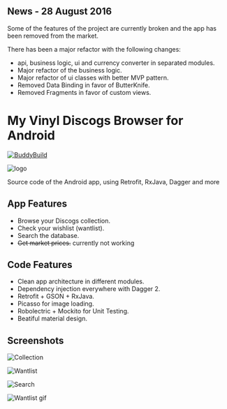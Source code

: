 ## News - 28 August 2016

Some of the features of the project are currently broken and the app has been removed from the market.

There has been a major refactor with the following changes:

- api, business logic, ui and currency converter in separated modules.
- Major refactor of the business logic.
- Major refactor of ui classes with better MVP pattern.
- Removed Data Binding in favor of ButterKnife.
- Removed Fragments in favor of custom views.

# My Vinyl Discogs Browser for Android

[![BuddyBuild](https://dashboard.buddybuild.com/api/statusImage?appID=5746acc88191a20100875e17&branch=master&build=latest)](https://dashboard.buddybuild.com/apps/5746acc88191a20100875e17/build/latest)

![logo](https://raw.githubusercontent.com/miquelbeltran/android-discogsbrowser/master/art/icon2.png)

Source code of the Android app, using Retrofit, RxJava, Dagger and more

## App Features

- Browse your Discogs collection.
- Check your wishlist (wantlist).
- Search the database.
- ~~Get market prices.~~ currently not working

## Code Features

- Clean app architecture in different modules.
- Dependency injection everywhere with Dagger 2.
- Retrofit + GSON + RxJava.
- Picasso for image loading.
- Robolectric + Mockito for Unit Testing.
- Beatiful material design.

## Screenshots


![Collection](https://raw.githubusercontent.com/miquelbeltran/android-discogsbrowser/master/art/screenshots/collection_640.png)

![Wantlist](https://raw.githubusercontent.com/miquelbeltran/android-discogsbrowser/master/art/screenshots/wantlist_640.png)

![Search](https://raw.githubusercontent.com/miquelbeltran/android-discogsbrowser/master/art/screenshots/search_640.png)

![Wantlist gif](https://raw.githubusercontent.com/miquelbeltran/android-discogsbrowser/master/art/screenshots/wantlist.gif)
